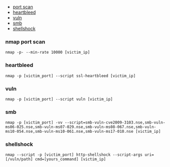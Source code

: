 - [port scan](#nmap)
- [heartbleed](#heartbleed)
- [vuln](#vuln)
- [smb](#smb)
- [shellshock](#shellshock)

### nmap port scan
```
nmap -p- --min-rate 10000 [victim_ip]
```

### heartbleed
```
nmap -p [victim_port] --script ssl-heartbleed [victim_ip]
```

### vuln
```
nmap -p [victim_port] --script vuln [victim_ip]
```

### smb
```
nmap -p [victim_port] -vv --script=smb-vuln-cve2009-3103.nse,smb-vuln-ms06-025.nse,smb-vuln-ms07-029.nse,smb-vuln-ms08-067.nse,smb-vuln-ms10-054.nse,smb-vuln-ms10-061.nse,smb-vuln-ms17-010.nse [victim_ip]
```

### shellshock
```
nmap --script -p [victim_port] http-shellshock --script-args uri=[/vuln/path] cmd=[yours_command] [victim_ip]
```

